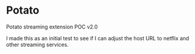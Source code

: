 # Potato
Potato streaming extension POC v2.0

I made this as an initial test to see if I can adjust the host URL to netflix and other streaming services.
